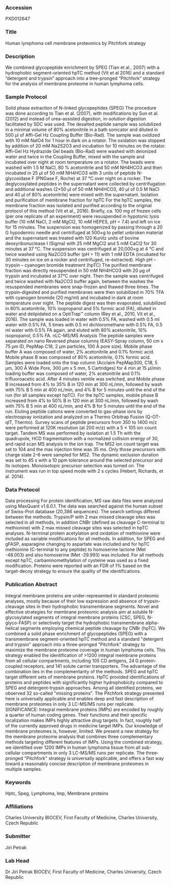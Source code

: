 ### Accession
PXD012647

### Title
Human lymphoma cell membrane proteomics by Pitchfork strategy

### Description
We combined glycopeptide enrichment by SPEG (Tian et al., 2007) with a hydrophobic segment-oriented hpTC method (Vít et al 2016) and  a standard “detergent and trypsin” approach into a  tree-pronged “Pitchfork” strategy for the analysis of membrane proteome in human lymphoma cells.

### Sample Protocol
Solid phase extraction of N-linked glycopeptides (SPEG) The procedure was done according to Tian et al. (2007), with modifications by Sun et al. (2012) and instead of urea-assisted digestion, in-solution digestion facilitated by SDC was used. The desalted peptide sample was solubilized in a minimal volume of 80% acetonitrile in a bath sonicator and diluted in 500 µl of Affi-Gel Hz Coupling Buffer (Bio-Rad). The sample was oxidized with 10 mM NaIO4 for 1 hour in dark on a rotator. The oxidation was stopped by addition of 20 mM Na2S2O3 and incubation for 10 minutes on the rotator. Affi-Gel Hz Hydrazide Gel beads (Bio-Rad) were washed with deionized water and twice in the Coupling Buffer, mixed with the sample and incubated over night at room temperature on a  rotator. The beads were washed with 1.5 M NaCl, 80 % acetonitrile and 50 mM NH4HCO3 and then incubated in 25 µl of 50 mM NH4HCO3 with 3 units of peptide N-glycosidase F (PNGase F, Roche) at 37 °C over night on a rocker. The deglycosylated peptides in the supernatant were collected by centrifugation and additional washes (2×50 µl of 50 mM NH4HCO3, 40 µl of 0.5 M NaCl and 40 µl of 80% acetonitrile) were mixed with the supernatant. Isolation and purification of membrane fraction for hpTC For the hpTC samples, the membrane fraction was isolated and purified according to the original protocol of this method (Vit et al., 2016). Briefly, ca. 100 mg of frozen cells (per one replicate of an experiment) were resuspended in hypotonic lysis buffer (10 mM NaCl, 2 mM MgCl2, 10 mM HEPES, pH = 7.4) and left on ice for 15 minutes. The suspension was homogenized by passing through a 20 G hypodermic needle and centrifuged at 500×g to pellet unbroken material and the supernatant was treated with 120 Kunitz units of bovine deoxyribonuclease I (Sigma) with 25 mM MgCl2 and 5 mM CaCl2 for 30 minutes at 37 °C. The suspension was centrifuged at 20,000×g at 4 °C and twice washed using Na2CO3 buffer (pH = 11) with 1 mM EDTA (incubated for 30 minutes on ice on a rocker and centrifuged, re-extracted). High pH – trypsin – cyanogen bromide treatment (hpTC) The purified membrane fraction was directly resuspended in 50 mM NH4HCO3 with 20 µg of trypsin and incubated at 37°C over night. Then the sample was centrifuged and twice washed with Na2CO3 buffer again, between the washes the resuspended membranes were snap-frozen and thawed three times. The trypsin-digested and purified membranes were then solubilized in 70% TFA with cyanogen bromide (20 mg/ml) and incubated in dark at room temperature over night. The peptide digest was then evaporated, solubilized in 80% acetonitrile, 10% isopropanol and 5% formic acid (FA), diluted in water and delipidated on a OptiTrap™ column (Rey et al., 2010, Vit et al., 2016). The sample was loaded in water with 0.5% FA, washed with 0.5 ml water with 0.5% FA, 5 times with 0.5 ml dichloromethane with 0.5% FA, 0.5 ml water with 0.5% FA again, and eluted with 80% acetonitrile, 10% isopropanol, 0.5% FA. nLC-MS/MS Analysis The peptide samples were separated on nano Reversed phase columns (EASY-Spray column, 50 cm x 75 µm ID, PepMap C18, 2 µm particles, 100 Å pore size).  Mobile phase buffer A was composed of water, 2% acetonitrile and 0.1% formic acid. Mobile phase B was composed of 80% acetonitrile, 0.1% formic acid. Samples were loaded onto the trap column (Acclaim PepMap300, C18, 5 µm, 300 Å Wide Pore, 300 µm x 5 mm, 5 Cartridges) for 4 min at 15 μl/min loading buffer was composed of water, 2% acetonitrile and 0.1% trifluoroacetic acid. After 4 minutes ventile was switched, and Mobile phase B increased from 4%  to 35% B in 120 min at 300 nL/min, followed by wash with 75% B 5 min at 400 nL/min, and 4% B  for 5 minutes until the end of the run (for all samples except hpTC). For the hpTC samples, mobile phase B increased from 4%  to 50% B in 120 min at 300 nL/min, followed by wash with 75% B 5 min at 400 nL/min, and 4% B  for 5 minutes until the end of the run. Eluting peptide cations were converted to gas-phase ions by electrospray ionization and analyzed on a Thermo Orbitrap Fusion (Q-OT-qIT, Thermo). Survey scans of peptide precursors from 350 to 1400 m/z were performed at 120K resolution (at 200 m/z) with a 5 × 105 ion count target. Tandem MS was performed by isolation at 1.5 Th with the quadrupole, HCD fragmentation with a normalized collision energy of 30, and rapid scan MS analysis in the ion trap. The MS2 ion count target was set to 104 and the max injection time was 35 ms. Only those precursors with charge state 2–6 were sampled for MS2. The dynamic exclusion duration was set to 45 s with a 10 ppm tolerance around the selected precursor and its isotopes. Monoisotopic precursor selection was turned on. The instrument was run in top speed mode with 2 s cycles (Hebert, Richards, et al. 2014).

### Data Protocol
Data processing For protein identification, MS raw data files were analyzed using MaxQuant v1.6.0.1. The data was searched against the human subset of Swiss-Prot database (20,386 sequences). The search settings differed between the methods. Trypsin/P with 2 max missed cleavage sites was selected in all methods, in addition CNBr (defined as cleavage C-terminal to methionine) with 2 max missed cleavage sites was selected in hpTC analyses. N-terminal protein acetylation and oxidation of methionine were included as variable modifications for all methods. In addition, for SPEG and gFASP, asparagine changing to aspartate was included and for hpTC methionine (C-terminal to any peptide) to homoserine lactone (Met -48.003) and also homoserine (Met -29.993) was included. For all methods except hpTC, carbaminomethylation of cysteine was used as a fixed modification. Proteins were reported with an FDR of 1% based on the target-decoy strategy to ensure the quality of the identifications.

### Publication Abstract
Integral membrane proteins are under-represented in standard proteomic analyses, mostly because of their low expression and absence of trypsin-cleavage sites in their hydrophobic transmembrane segments. Novel and effective strategies for membrane proteomic analysis aim at soluble N-glycosylated segments of integral membrane proteins (CSC, SPEG, N-glyco-FASP) or selectively target the hydrophobic transmembrane alpha-helical segments employing chemical peptide cleavage by CNBr (hpTC). We combined a solid phase enrichment of glycopeptides (SPEG) with a transmembrane segment-oriented hpTC method and a standard "detergent and trypsin" approach into a three-pronged "Pitchfork" strategy to maximize the membrane proteome coverage in human lymphoma cells. This strategy enabled the identification of &gt;1200 integral membrane proteins from all cellular compartments, including 105 CD antigens, 24&#x202f;G protein-coupled receptors, and 141 solute carrier transporters. The advantage of the combination lies in the complementarity of the methods. SPEG and hpTC target different sets of membrane proteins. HpTC provided identifications of proteins and peptides with significantly higher hydrophobicity compared to SPEG and detergent-trypsin approaches. Among all identified proteins, we observed 32 so-called "missing proteins". The Pitchfork strategy presented here is universally applicable and enables deep and fast description of membrane proteomes in only 3 LC-MS/MS runs per replicate. SIGNIFICANCE: Integral membrane proteins (IMPs) are encoded by roughly a quarter of human coding genes. Their functions and their specific localization makes IMPs highly attractive drug targets. In fact, roughly half of the currently approved drugs in medicine target IMPs. Our knowledge of membrane proteomes is, however, limited. We present a new strategy for the membrane proteome analysis that combines three complementary methods targeting different features of IMPs. Using the combined strategy, we identified over 1200 IMPs in human lymphoma tissue from all sub-cellular compartments in only 3 LC-MS/MS runs per replicate. The three-pronged "Pitchfork" strategy is universally applicable, and offers a fast way toward a reasonably concise description of membrane proteomes in multiple samples.

### Keywords
Hptc, Speg, Lymphoma, Imp, Membrane proteins

### Affiliations
Charles University
BIOCEV, First Faculty of Medicine, Charles University, Czech Republic

### Submitter
Jiri Petrak

### Lab Head
Dr Jiri Petrak
BIOCEV, First Faculty of Medicine, Charles University, Czech Republic


